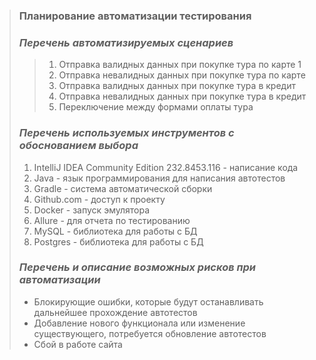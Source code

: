 > ### **Планирование автоматизации тестирования**
> ### _Перечень автоматизируемых сценариев_
> > 1. Отправка валидных данных при покупке тура по карте
> 1
> > 2. Отправка невалидных данных при покупке тура по карте
> > 3. Отправка валидных данных при покупке тура в кредит
> > 4. Отправка невалидных данных при покупке тура в кредит
> > 5. Переключение между формами оплаты тура
> ### _Перечень используемых инструментов с обоснованием выбора_
> 1. IntelliJ IDEA Community Edition 232.8453.116 - написание кода
> 2. Java - язык программирования для написания автотестов
> 3. Gradle - система автоматической сборки
> 4. Github.com - доступ к проекту
> 5. Docker - запуск эмулятора
> 6. Allure - для отчета по тестированию
> 7. MySQL - библиотека для работы с БД
> 8. Postgres - библиотека для работы с БД
> ### _Перечень и описание возможных рисков при автоматизации_
> * Блокирующие ошибки, которые будут останавливать дальнейшее прохождение автотестов
> * Добавление нового функционала или изменение существующего, потребуется обновление автотестов
> * Сбой в работе сайта


